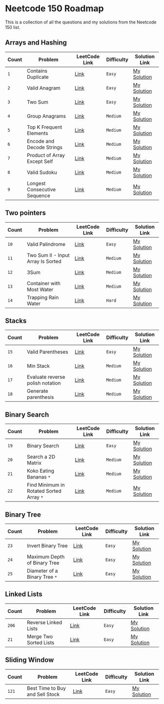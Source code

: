 # Neetcode 150 Roadmap

This is a collection of all the questions and my solutions from the Neetcode 150 list.

## Arrays and Hashing

| Count | Problem                      | LeetCode Link                                                      | Difficulty | Solution Link                                        |
| ----- | ---------------------------- | ------------------------------------------------------------------ | ---------- | ---------------------------------------------------- |
| `1`   | Contains Duplicate           | [Link](https://leetcode.com/problems/contains-duplicate)           | `Easy`     | [My Solution](../problems/01-arrays/neetcode/217.py) |
| `2`   | Valid Anagram                | [Link](https://leetcode.com/problems/valid-anagram)                | `Easy`     | [My Solution](../problems/01-arrays/neetcode/242.py) |
| `3`   | Two Sum                      | [Link](https://leetcode.com/problems/two-sum)                      | `Easy`     | [My Solution](../problems/01-arrays/neetcode/1.py)   |
| `4`   | Group Anagrams               | [Link](https://leetcode.com/problems/group-anagrams)               | `Medium`   | [My Solution](../problems/01-arrays/neetcode/49.py)  |
| `5`   | Top K Frequent Elements      | [Link](https://leetcode.com/problems/top-k-frequent-elements)      | `Medium`   | [My Solution](../problems/01-arrays/neetcode/347.py) |
| `6`   | Encode and Decode Strings    | [Link](https://leetcode.com/problems/encode-and-decode-strings)    | `Medium`   | [My Solution](../problems/01-arrays/neetcode/271.py) |
| `7`   | Product of Array Except Self | [Link](https://leetcode.com/problems/product-of-array-except-self) | `Medium`   | [My Solution](../problems/01-arrays/neetcode/238.py) |
| `8`   | Valid Sudoku                 | [Link](https://leetcode.com/problems/valid-sudoku)                 | `Medium`   | [My Solution](../problems/01-arrays/neetcode/36.py)  |
| `9`   | Longest Consecutive Sequence | [Link](https://leetcode.com/problems/longest-consecutive-sequence) | `Medium`   | [My Solution](../problems/01-arrays/neetcode/128.py) |

## Two pointers

| Count | Problem                            | LeetCode Link                                                                       | Difficulty | Solution Link                                              |
| ----- | ---------------------------------- | ----------------------------------------------------------------------------------- | ---------- | ---------------------------------------------------------- |
| `10`  | Valid Palindrome                   | [Link](https://leetcode.com/problems/valid-palindrome/description/)                 | `Easy`     | [My Solution](../problems/02-two-pointers/neetcode/125.py) |
| `11`  | Two Sum II - Input Array Is Sorted | [Link](https://leetcode.com/problems/two-sum-ii-input-array-is-sorted/description/) | `Medium`   | [My Solution](../problems/02-two-pointers/neetcode/167.py) |
| `12`  | 3Sum                               | [Link](https://leetcode.com/problems/3sum/description/)                             | `Medium`   | [My Solution](../problems/02-two-pointers/neetcode/15.py)  |
| `13`  | Container with Most Water          | [Link](https://leetcode.com/problems/container-with-most-water/description/)        | `Medium`   | [My Solution](../problems/02-two-pointers/neetcode/11.py)  |
| `14`  | Trapping Rain Water                | [Link](https://leetcode.com/problems/trapping-rain-water/description/)              | `Hard`     | [My Solution](../problems/02-two-pointers/neetcode/42.py)  |

## Stacks

| Count | Problem                          | LeetCode Link                                                                       | Difficulty | Solution Link                                       |
| ----- | -------------------------------- | ----------------------------------------------------------------------------------- | ---------- | --------------------------------------------------- |
| `15`  | Valid Parentheses                | [Link](https://leetcode.com/problems/valid-parentheses/description/)                | `Easy`     | [My Solution](../problems/03-stack/neetcode/20.py)  |
| `16`  | Min Stack                        | [Link](https://leetcode.com/problems/min-stack/description/)                        | `Medium`   | [My Solution](../problems/03-stack/neetcode/155.py) |
| `17`  | Evaluate reverse polish notation | [Link](https://leetcode.com/problems/evaluate-reverse-polish-notation/description/) | `Medium`   | [My Solution](../problems/03-stack/neetcode/150.py) |
| `18`  | Generate parenthesis             | [Link](https://leetcode.com/problems/generate-parentheses/description/)             | `Medium`   | [My Solution](../problems/03-stack/neetcode/22.py)  |

## Binary Search

| Count | Problem                                  | LeetCode Link                                                                           | Difficulty | Solution Link                                               |
| ----- | ---------------------------------------- | --------------------------------------------------------------------------------------- | ---------- | ----------------------------------------------------------- |
| `19`  | Binary Search                            | [Link](https://leetcode.com/problems/binary-search/description/)                        | `Easy`     | [My Solution](../problems/04-binary-search/neetcode/704.py) |
| `20`  | Search a 2D Matrix                       | [Link](https://leetcode.com/problems/search-a-2d-matrix/description/)                   | `Medium`   | [My Solution](../problems/04-binary-search/neetcode/74.py)  |
| `21`  | Koko Eating Bananas `*`                  | [Link](https://leetcode.com/problems/koko-eating-bananas/description/)                  | `Medium`   | [My Solution](../problems/04-binary-search/neetcode/875.py) |
| `22`  | Find Minimum in Rotated Sorted Array `*` | [Link](https://leetcode.com/problems/find-minimum-in-rotated-sorted-array/description/) | `Medium`   | [My Solution](../problems/04-binary-search/neetcode/875.py) |

## Binary Tree

| Count | Problem                       | LeetCode Link                                                                   | Difficulty | Solution Link                                             |
| ----- | ----------------------------- | ------------------------------------------------------------------------------- | ---------- | --------------------------------------------------------- |
| `23`  | Invert Binary Tree            | [Link](https://leetcode.com/problems/invert-binary-tree/description/)           | `Easy`     | [My Solution](../problems/05-binary-tree/neetcode/226.py) |
| `24`  | Maximum Depth of Binary Tree  | [Link](https://leetcode.com/problems/maximum-depth-of-binary-tree/description/) | `Easy`     | [My Solution](../problems/05-binary-tree/neetcode/104.py) |
| `25`  | Diameter of a Binary Tree `*` | [Link](https://leetcode.com/problems/diameter-of-binary-tree/description/)      | `Easy`     | [My Solution](../problems/05-binary-tree/neetcode/543.py) |

## Linked Lists

| Count | Problem                | LeetCode Link                                                             | Difficulty | Solution Link                                              |
| ----- | ---------------------- | ------------------------------------------------------------------------- | ---------- | ---------------------------------------------------------- |
| `206` | Reverse Linked Lists   | [Link](https://leetcode.com/problems/reverse-linked-list/description/)    | `Easy`     | [My Solution](../problems/06-linked-lists/neetcode/206.py) |
| `21`  | Merge Two Sorted Lists | [Link](https://leetcode.com/problems/merge-two-sorted-lists/description/) | `Easy`     | [My Solution](../problems/06-linked-lists/neetcode/21.py)  |

## Sliding Window

| Count | Problem                         | LeetCode Link                                                                      | Difficulty | Solution Link                                                |
| ----- | ------------------------------- | ---------------------------------------------------------------------------------- | ---------- | ------------------------------------------------------------ |
| `121` | Best Time to Buy and Sell Stock | [Link](https://leetcode.com/problems/best-time-to-buy-and-sell-stock/description/) | `Easy`     | [My Solution](../problems/07-sliding-window/neetcode/121.py) |

